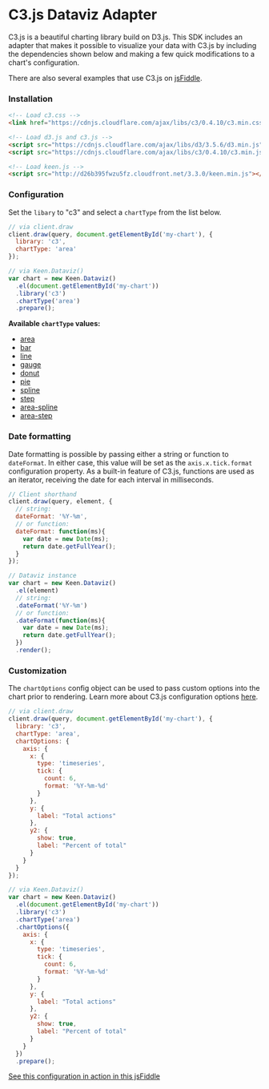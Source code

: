# C3.js Dataviz Adapter

C3.js is a beautiful charting library build on D3.js. This SDK includes an adapter that makes it possible to visualize your data with C3.js by including the dependencies shown below and making a few quick modifications to a chart's configuration.

There are also several examples that use C3.js on [jsFiddle](http://jsfiddle.net/user/keen/fiddles/).

### Installation

```html
<!-- Load c3.css -->
<link href="https://cdnjs.cloudflare.com/ajax/libs/c3/0.4.10/c3.min.css" rel="stylesheet" type="text/css">

<!-- Load d3.js and c3.js -->
<script src="https://cdnjs.cloudflare.com/ajax/libs/d3/3.5.6/d3.min.js" charset="utf-8"></script>
<script src="https://cdnjs.cloudflare.com/ajax/libs/c3/0.4.10/c3.min.js"></script>

<!-- Load keen.js -->
<script src="http://d26b395fwzu5fz.cloudfront.net/3.3.0/keen.min.js"></script>
```

### Configuration

Set the `libary` to "c3" and select a `chartType` from the list below.

```javascript
// via client.draw
client.draw(query, document.getElementById('my-chart'), {
  library: 'c3',
  chartType: 'area'
});

// via Keen.Dataviz()
var chart = new Keen.Dataviz()
  .el(document.getElementById('my-chart'))
  .library('c3')
  .chartType('area')
  .prepare();
```

**Available `chartType` values:**

* [area](http://c3js.org/samples/chart_area.html)
* [bar](http://c3js.org/samples/chart_bar.html)
* [line](http://c3js.org/samples/simple_multiple.html)
* [gauge](http://c3js.org/samples/chart_gauge.html)
* [donut](http://c3js.org/samples/chart_donut.html)
* [pie](http://c3js.org/samples/chart_pie.html)
* [spline](http://c3js.org/samples/chart_spline.html)
* [step](http://c3js.org/samples/chart_step.html)
* [area-spline](http://c3js.org/samples/chart_area_stacked.html)
* [area-step](http://c3js.org/samples/chart_step.html)


### Date formatting

Date formatting is possible by passing either a string or function to `dateFormat`. In either case, this value will be set as the `axis.x.tick.format` configuration property. As a built-in feature of C3.js, functions are used as an iterator, receiving the date for each interval in milliseconds.

```javascript
// Client shorthand
client.draw(query, element, {
  // string:
  dateFormat: '%Y-%m',
  // or function:
  dateFormat: function(ms){
    var date = new Date(ms);
    return date.getFullYear();
  }
});

// Dataviz instance
var chart = new Keen.Dataviz()
  .el(element)
  // string:
  .dateFormat('%Y-%m')
  // or function:
  .dateFormat(function(ms){
    var date = new Date(ms);
    return date.getFullYear();
  })
  .render();
```


### Customization

The `chartOptions` config object can be used to pass custom options into the chart prior to rendering. Learn more about C3.js configuration options [here](http://c3js.org/examples.html).

```javascript
// via client.draw
client.draw(query, document.getElementById('my-chart'), {
  library: 'c3',
  chartType: 'area',
  chartOptions: {
    axis: {
      x: {
        type: 'timeseries',
        tick: {
          count: 6,
          format: '%Y-%m-%d'
        }
      },
      y: {
        label: "Total actions"
      },
      y2: {
        show: true,
        label: "Percent of total"
      }
    }
  }
});

// via Keen.Dataviz()
var chart = new Keen.Dataviz()
  .el(document.getElementById('my-chart'))
  .library('c3')
  .chartType('area')
  .chartOptions({
    axis: {
      x: {
        type: 'timeseries',
        tick: {
          count: 6,
          format: '%Y-%m-%d'
        }
      },
      y: {
        label: "Total actions"
      },
      y2: {
        show: true,
        label: "Percent of total"
      }
    }
  })
  .prepare();
```

[See this configuration in action in this jsFiddle](http://jsfiddle.net/keen/cyqLwg7a/)
